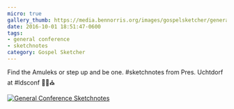 ```yaml
---
micro: true
gallery_thumb: https://media.bennorris.org/images/gospelsketcher/general-conference/oct-2016/oct-16-3-uchtdorf-01.jpg
date: 2016-10-01 18:51:47-0600
tags:
- general conference
- sketchnotes
category: Gospel Sketcher
---
```


Find the Amuleks or step up and be one. #sketchnotes from Pres. Uchtdorf at #ldsconf ✍🏼⛪️

[![General Conference Sketchnotes](https://media.bennorris.org/images/gospelsketcher/general-conference/oct-2016/oct-16-3-uchtdorf-01.jpg)](https://media.bennorris.org/images/gospelsketcher/general-conference/oct-2016/oct-16-3-uchtdorf-01.jpg)
